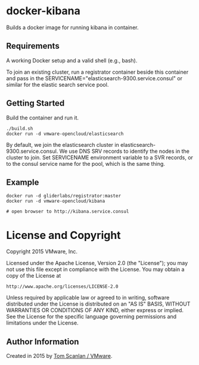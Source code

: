 # docker-kibana

Builds a docker image for running kibana in container.

## Requirements

A working Docker setup and a valid shell (e.g., bash).

To join an existing cluster, run a registrator container beside this container
and pass in the SERVICENAME="elasticsearch-9300.service.consul" or similar for
the elastic search service pool.

## Getting Started
Build the container and run it.

```
./build.sh
docker run -d vmware-opencloud/elasticsearch
```

By default, we join the elasticsearch cluster in elasticsearch-9300.service.consul.
We use DNS SRV records to identify the nodes in the cluster to join. Set
SERVICENAME environment variable to a SVR records, or to the consul service name
for the pool, which is the same thing.

## Example

```
docker run -d gliderlabs/registrator:master
docker run -d vmware-opencloud/kibana

# open browser to http://kibana.service.consul

```

# License and Copyright 
Copyright 2015 VMware, Inc.

Licensed under the Apache License, Version 2.0 (the "License");
you may not use this file except in compliance with the License.
You may obtain a copy of the License at

    http://www.apache.org/licenses/LICENSE-2.0

Unless required by applicable law or agreed to in writing, software
distributed under the License is distributed on an "AS IS" BASIS,
WITHOUT WARRANTIES OR CONDITIONS OF ANY KIND, either express or implied.
See the License for the specific language governing permissions and
limitations under the License.

## Author Information

Created in 2015 by [Tom Scanlan / VMware](http://www.vmware.com/).

